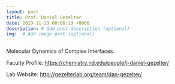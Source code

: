 ```yaml
---
layout: post
title: Prof. Daniel Gezelter
date: 2019-11-23 00:00:13 +0000
description: # Add post description (optional)
img:  # Add image post (optional)
---
```

Molecular Dynamics of Complex Interfaces.
<!--more-->

Faculty Profile: https://chemistry.nd.edu/people/j-daniel-gezelter/

Lab Website: http://gezelterlab.org/team/dan-gezelter/